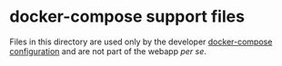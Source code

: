 # docker-compose support files

Files in this directory are used only by the developer [docker-compose
configuration](../docker-compose.yaml) and are not part of the webapp *per se*.
